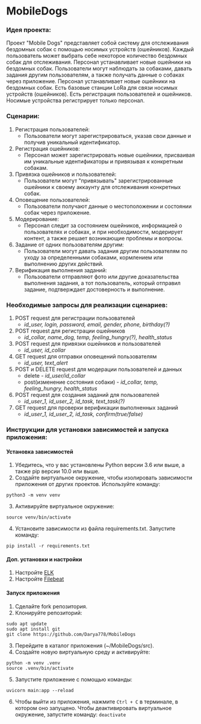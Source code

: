# MobileDogs

### Идея проекта:
Проект "Mobile Dogs" представляет собой систему для отслеживания бездомных собак с помощью носимых устройств (ошейников). 
Каждый пользователь может выбрать себе некоторое количество бездомных собак для отслеживания. 
Персонал устанавливает новые ошейники на бездомных собак. 
Пользователи могут наблюдать за собаками, давать задания другим пользователям, а также получать данные о собаках через приложение.
Персонал устанавливает новые ошейники на бездомных собак. 
Есть базовые станции LoRa для связи носимых устройств (ошейников). 
Есть регистрация пользователей и ошейников. Носимые устройства регистрирует только персонал.

### Сценарии:

1. Регистрация пользователей:
     * Пользователи могут зарегистрироваться, указав свои данные и получив уникальный идентификатор.
3. Регистрация ошейников:
     * Персонал может зарегистрировать новые ошейники, присваивая им уникальные идентификаторы и привязывая к конкретным собакам.
3. Привязка ошейников и пользователей:
     * Пользователи могут "привязывать" зарегистрированные ошейники к своему аккаунту для отслеживания конкретных собак.
4. Оповещение пользователей:
     * Пользователи получают данные о местоположении и состоянии собак через приложение.
5. Модерирование:
     * Персонал следит за состоянием ошейников, информацией о пользователях и собаках, и при необходимости, модерирует контент, а также решает возникающие проблемы и вопросы.
6. Задание от одних пользователям другим:
     * Пользователи могут давать задания другим пользователям по уходу за определенными собаками, кормлением или выполнению других действий.
7. Верификация выполнения заданий:
     * Пользователи отправляют фото или другие доказательства выполнения задания, а тот пользователь, который отправил задание, подтверждает достоверность и выполнение.

### Необходимые запросы для реализации сценариев:
1. POST request для регистрации пользователей
     * *id_user, login, password, email, gender, phone, birthday(?)*
3. POST request для регистрации ошейников
     * *id_collar, name_dog, temp, feeling_hungry(?), health_status*
5. POST request для привязки ошейников и пользователей
     * *id_user, id_collar*
7. GET request для отправки оповещений пользователям
     * *id_user, text_alert*
9. POST и DELETE request для модерации пользователей и данных
     * delete - *id_user/id_collar*
     * post(изменение состояния собаки) - *id_collar, temp, feeling_hungry, health_status*
11. POST request для создания заданий для пользователей
     * *id_user_1, id_user_2, id_task, text_task(?)*
13. GET request для проверки верификации выполненных заданий
     * *id_user_1, id_user_2, id_task, confirm(true/false)*

### Инструкции для установки зависимостей и запуска приложения:

#### Установка зависимостей

1. Убедитесь, что у вас установлены Python версии 3.6 или выше, а также pip версии 10.0 или выше.
2. Создайте виртуальное окружение, чтобы изолировать зависимости приложения от других проектов. Используйте команду:
```
python3 -m venv venv
```
3. Активируйте виртуальное окружение:
```
source venv/bin/activate
```
4. Установите зависимости из файла requirements.txt. Запустите команду:
```
pip install -r requirements.txt 
```

#### Доп. установки и настройки
1. Настройте [ELK](https://github.com/vesninam/elk/blob/main/elk/README.md)
2. Настройте [Filebeat](https://github.com/PecherskyDaniil/MyRepo)


#### Запуск приложения
1. Сделайте fork репозитория.
2. Клонируйте репозиторий:
```
sudo apt update
sudo apt install git
git clone https://github.com/Darya778/MobileDogs
```
3. Перейдите в каталог приложения (~/MobileDogs/src).
4. Создайте новую виртуальную среду и активируйте:
```
python -m venv .venv
source .venv/bin/activate
```
5. Запустите приложение с помощью команды:
```
uvicorn main:app --reload
```
6. Чтобы выйти из приложения, нажмите `Ctrl + C` в терминале, в котором оно запущено. Чтобы деактивировать виртуальное окружение, запустите команду: `deactivate`


